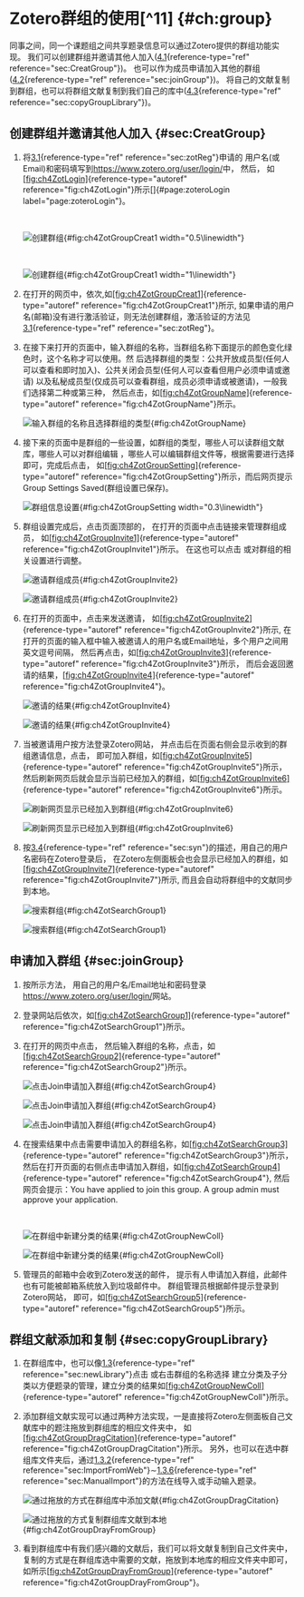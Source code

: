 # Zotero群组的使用[^11] {#ch:group}

同事之间，同一个课题组之间共享题录信息可以通过Zotero提供的群组功能实现。 我们可以创建群组并邀请其他人加入([4.1](#sec:CreatGroup){reference-type="ref" reference="sec:CreatGroup"})。 也可以作为成员申请加入其他的群组([4.2](#sec:joinGroup){reference-type="ref" reference="sec:joinGroup"})。 将自己的文献复制到群组，也可以将群组文献复制到我们自己的库中([4.3](#sec:copyGroupLibrary){reference-type="ref" reference="sec:copyGroupLibrary"})。

## 创建群组并邀请其他人加入 {#sec:CreatGroup}

1.  将[3.1](#sec:zotReg){reference-type="ref" reference="sec:zotReg"}申请的 用户名(或Email)和密码填写到<https://www.zotero.org/user/login/>中， 然后， 如[\[fig:ch4ZotLogin\]](#fig:ch4ZotLogin){reference-type="autoref" reference="fig:ch4ZotLogin"}所示[]{#page:zoteroLogin label="page:zoteroLogin"}。

     

    ![创建群组](ch4ZotLogin.png){#fig:ch4ZotGroupCreat1 width="0.5\\linewidth"}

     

    ![创建群组](ch4ZotGroupCreat1.png){#fig:ch4ZotGroupCreat1 width="1\\linewidth"}

2.  在打开的网页中，依次,如[\[fig:ch4ZotGroupCreat1\]](#fig:ch4ZotGroupCreat1){reference-type="autoref" reference="fig:ch4ZotGroupCreat1"}所示, 如果申请的用户名(邮箱)没有进行激活验证，则无法创建群组，激活验证的方法见[3.1](#sec:zotReg){reference-type="ref" reference="sec:zotReg"}。

3.  在接下来打开的页面中，输入群组的名称，当群组名称下面提示的颜色变化绿色时，这个名称才可以使用。然 后选择群组的类型：公共开放成员型(任何人可以查看和即时加入)、公共关闭会员型(任何人可以查看但用户必须申请或邀请) 以及私秘成员型(仅成员可以查看群组，成员必须申请或被邀请)，一般我们选择第二种或第三种， 然后点击，如[\[fig:ch4ZotGroupName\]](#fig:ch4ZotGroupName){reference-type="autoref" reference="fig:ch4ZotGroupName"}所示。

    ![输入群组的名称且选择群组的类型](ch4ZotGroupName.png){#fig:ch4ZotGroupName}

4.  接下来的页面中是群组的一些设置，如群组的类型，哪些人可以读群组文献库，哪些人可以对群组编辑 ，哪些人可以编辑群组文件等，根据需要进行选择即可，完成后点击， 如[\[fig:ch4ZotGroupSetting\]](#fig:ch4ZotGroupSetting){reference-type="autoref" reference="fig:ch4ZotGroupSetting"}所示，而后网页提示Group Settings Saved(群组设置已保存)。

    ![群组信息设置](ch4ZotGroupSetting.png){#fig:ch4ZotGroupSetting width="0.3\\linewidth"}

5.  群组设置完成后，点击页面顶部的， 在打开的页面中点击链接来管理群组成员， 如[\[fig:ch4ZotGroupInvite1\]](#fig:ch4ZotGroupInvite1){reference-type="autoref" reference="fig:ch4ZotGroupInvite1"}所示。 在这也可以点击 或对群组的相关设置进行调整。

    ![邀请群组成员](ch4ZotGroupInvite1.png){#fig:ch4ZotGroupInvite2}

    ![邀请群组成员](ch4ZotGroupInvite2.png){#fig:ch4ZotGroupInvite2}

6.  在打开的页面中，点击来发送邀请， 如[\[fig:ch4ZotGroupInvite2\]](#fig:ch4ZotGroupInvite2){reference-type="autoref" reference="fig:ch4ZotGroupInvite2"}所示, 在打开的页面的输入框中输入被邀请人的用户名或Email地址，多个用户之间用英文逗号间隔， 然后再点击，如[\[fig:ch4ZotGroupInvite3\]](#fig:ch4ZotGroupInvite3){reference-type="autoref" reference="fig:ch4ZotGroupInvite3"}所示， 而后会返回邀请的结果，[\[fig:ch4ZotGroupInvite4\]](#fig:ch4ZotGroupInvite4){reference-type="autoref" reference="fig:ch4ZotGroupInvite4"}。

    ![邀请的结果](ch4ZotGroupInvite3.png){#fig:ch4ZotGroupInvite4}

    ![邀请的结果](ch4ZotGroupInvite4.png){#fig:ch4ZotGroupInvite4}

7.  当被邀请用户按方法登录Zotero网站， 并点击后在页面右侧会显示收到的群组邀请信息，点击， 即可加入群组，如[\[fig:ch4ZotGroupInvite5\]](#fig:ch4ZotGroupInvite5){reference-type="autoref" reference="fig:ch4ZotGroupInvite5"}所示， 然后刷新网页后就会显示当前已经加入的群组，如[\[fig:ch4ZotGroupInvite6\]](#fig:ch4ZotGroupInvite6){reference-type="autoref" reference="fig:ch4ZotGroupInvite6"}所示。

    ![刷新网页显示已经加入到群组](ch4ZotGroupInvite5.png){#fig:ch4ZotGroupInvite6}

    ![刷新网页显示已经加入到群组](ch4ZotGroupInvite6.png){#fig:ch4ZotGroupInvite6}

8.  按[3.4](#sec:syn){reference-type="ref" reference="sec:syn"}的描述，用自己的用户名密码在Zotero登录后， 在Zotero左侧面板会也会显示已经加入的群组，如[\[fig:ch4ZotGroupInvite7\]](#fig:ch4ZotGroupInvite7){reference-type="autoref" reference="fig:ch4ZotGroupInvite7"}所示, 而且会自动将群组中的文献同步到本地。

    ![搜索群组](ch4ZotGroupInvite7.png){#fig:ch4ZotSearchGroup1}

    ![搜索群组](ch4ZotSearchGroup1.png){#fig:ch4ZotSearchGroup1}

## 申请加入群组 {#sec:joinGroup}

1.  按所示方法， 用自己的用户名/Email地址和密码登录<https://www.zotero.org/user/login/>网站。

2.  登录网站后依次，如[\[fig:ch4ZotSearchGroup1\]](#fig:ch4ZotSearchGroup1){reference-type="autoref" reference="fig:ch4ZotSearchGroup1"}所示。

3.  在打开的网页中点击， 然后输入群组的名称，点击，如[\[fig:ch4ZotSearchGroup2\]](#fig:ch4ZotSearchGroup2){reference-type="autoref" reference="fig:ch4ZotSearchGroup2"}所示。

    ![点击Join申请加入群组](ch4ZotSearchGroup2.png){#fig:ch4ZotSearchGroup4}

    ![点击Join申请加入群组](ch4ZotSearchGroup3.png){#fig:ch4ZotSearchGroup4}

    ![点击Join申请加入群组](ch4ZotSearchGroup4.png){#fig:ch4ZotSearchGroup4}

4.  在搜索结果中点击需要申请加入的群组名称，如[\[fig:ch4ZotSearchGroup3\]](#fig:ch4ZotSearchGroup3){reference-type="autoref" reference="fig:ch4ZotSearchGroup3"}所示， 然后在打开页面的右侧点击申请加入群组，如[\[fig:ch4ZotSearchGroup4\]](#fig:ch4ZotSearchGroup4){reference-type="autoref" reference="fig:ch4ZotSearchGroup4"}, 然后网页会提示：You have applied to join this group. A group admin must approve your application.

     

    ![在群组中新建分类的结果](ch4ZotSearchGroup5.png){#fig:ch4ZotGroupNewColl}

    ![在群组中新建分类的结果](ch4ZotGroupNewColl.png){#fig:ch4ZotGroupNewColl}

5.  管理员的邮箱中会收到Zotero发送的邮件， 提示有人申请加入群组，此邮件也有可能被邮箱系统放入到垃圾邮件中。 群组管理员根据邮件提示登录到Zotero网站， 即可，如[\[fig:ch4ZotSearchGroup5\]](#fig:ch4ZotSearchGroup5){reference-type="autoref" reference="fig:ch4ZotSearchGroup5"}所示。

## 群组文献添加和复制 {#sec:copyGroupLibrary}

1.  在群组库中，也可以像[1.3](#sec:newLibrary){reference-type="ref" reference="sec:newLibrary"}点击 或右击群组的名称选择 建立分类及子分类以方便题录的管理，建立分类的结果如[\[fig:ch4ZotGroupNewColl\]](#fig:ch4ZotGroupNewColl){reference-type="autoref" reference="fig:ch4ZotGroupNewColl"}所示。

2.  添加群组文献实现可以通过两种方法实现，一是直接将Zotero左侧面板自己文献库中的题注拖放到群组库的相应文件夹中， 如[\[fig:ch4ZotGroupDragCitation\]](#fig:ch4ZotGroupDragCitation){reference-type="autoref" reference="fig:ch4ZotGroupDragCitation"}所示。 另外，也可以在选中群组库文件夹后，通过[1.3.2](#sec:ImportFromWeb){reference-type="ref" reference="sec:ImportFromWeb"}$\sim$[1.3.6](#sec:ManualImport){reference-type="ref" reference="sec:ManualImport"}的方法在线导入或手动输入题录。

    ![通过拖放的方式在群组库中添加文献](ch4ZotGroupDragCitation.png){#fig:ch4ZotGroupDragCitation}

    ![通过拖放的方式复制群组库文献到本地](ch4ZotGroupDrayFromGroup.png){#fig:ch4ZotGroupDrayFromGroup}

3.  看到群组库中有我们感兴趣的文献后，我们可以将文献复制到自己文件夹中， 复制的方式是在群组库选中需要的文献，拖放到本地库的相应文件夹中即可， 如所示[\[fig:ch4ZotGroupDrayFromGroup\]](#fig:ch4ZotGroupDrayFromGroup){reference-type="autoref" reference="fig:ch4ZotGroupDrayFromGroup"}。

